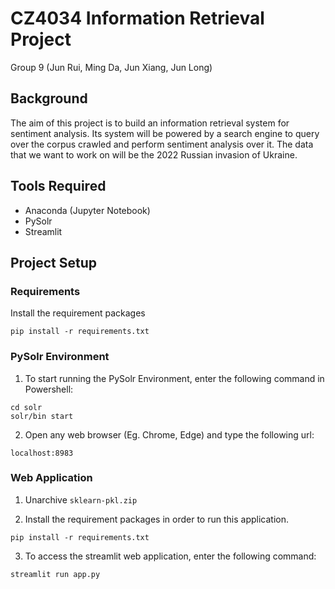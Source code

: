 # CZ4034 Information Retrieval Project
Group 9 (Jun Rui, Ming Da, Jun Xiang, Jun Long)

## Background
The aim of this project is to build an information retrieval system for sentiment analysis. Its system will be powered by a search engine to query over the corpus crawled and perform sentiment analysis over it. The data that we want to work on will be the 2022 Russian invasion of Ukraine.

## Tools Required
- Anaconda (Jupyter Notebook)
- PySolr
- Streamlit

## Project Setup

### Requirements
Install the requirement packages
```
pip install -r requirements.txt
```

### PySolr Environment
1. To start running the PySolr Environment, enter the following command in Powershell:
```
cd solr
solr/bin start
```

2. Open any web browser (Eg. Chrome, Edge) and type the following url:
```
localhost:8983
```

### Web Application

1. Unarchive `sklearn-pkl.zip`

2. Install the requirement packages in order to run this application.

```
pip install -r requirements.txt
```

3. To access the streamlit web application, enter the following command:

```
streamlit run app.py
```
